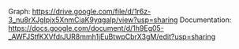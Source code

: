 Graph: https://drive.google.com/file/d/1r6z-3_nu8rXJgIpjx5XnmCiaK9yqgaIp/view?usp=sharing
Documentation: https://docs.google.com/document/d/1h9Eg05-_AWFJStfKXVfdrJUR8mmh1jEuBtwpCbrX3gM/edit?usp=sharing

